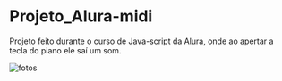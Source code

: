 # Projeto_Alura-midi
Projeto feito durante o curso de Java-script da Alura, onde ao apertar a tecla do piano ele saí um som.

<img src="https://s2.glbimg.com/DuqsK2pNsoMLIk7-_VoEUatzaeA=/0x0:5335x3557/984x0/smart/filters:strip_icc()/i.s3.glbimg.com/v1/AUTH_63b422c2caee4269b8b34177e8876b93/internal_photos/bs/2022/M/F/YCG1TmQsC1ftcAxMrZ2A/pexels-matheus-bertelli-573299.jpg" alt="fotos">
